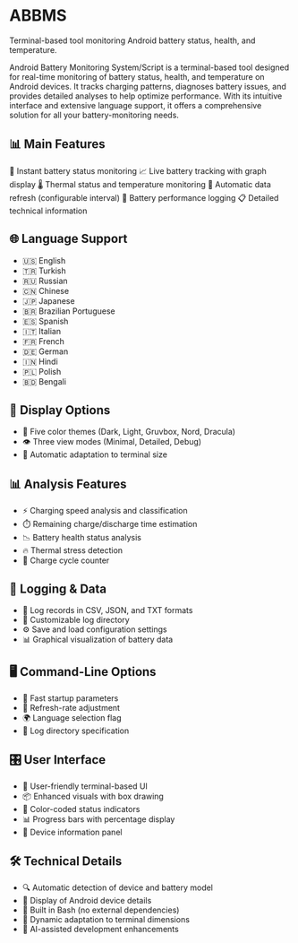 # ABBMS
Terminal-based tool monitoring Android battery status, health, and temperature.

Android Battery Monitoring System/Script is a terminal-based tool designed for real-time monitoring of battery status, health, and temperature on Android devices. It tracks charging patterns, diagnoses battery issues, and provides detailed analyses to help optimize performance. With its intuitive interface and extensive language support, it offers a comprehensive solution for all your battery-monitoring needs.

## 📊 Main Features
🔋 Instant battery status monitoring
📈 Live battery tracking with graph display
🌡 Thermal status and temperature monitoring
🔄 Automatic data refresh (configurable interval)
📝 Battery performance logging
📋 Detailed technical information

## 🌐 Language Support
- 🇺🇸 English
- 🇹🇷 Turkish
- 🇷🇺 Russian
- 🇨🇳 Chinese
- 🇯🇵 Japanese
- 🇧🇷 Brazilian Portuguese
- 🇪🇸 Spanish
- 🇮🇹 Italian
- 🇫🇷 French
- 🇩🇪 German
- 🇮🇳 Hindi
- 🇵🇱 Polish
- 🇧🇩 Bengali

## 🎨 Display Options
- 🌈 Five color themes (Dark, Light, Gruvbox, Nord, Dracula)
- 👁 Three view modes (Minimal, Detailed, Debug)
- 📏 Automatic adaptation to terminal size

## 📊 Analysis Features
- ⚡️ Charging speed analysis and classification
- ⏱️ Remaining charge/discharge time estimation
- 📉 Battery health status analysis
- 🔥 Thermal stress detection
- 🔄 Charge cycle counter

## 💾 Logging & Data
- 📂 Log records in CSV, JSON, and TXT formats
- 📁 Customizable log directory
- ⚙️ Save and load configuration settings
- 📊 Graphical visualization of battery data

## 🖥 Command-Line Options
- 🚀 Fast startup parameters
- 🔄 Refresh-rate adjustment
- 🌍 Language selection flag
- 📁 Log directory specification

## 🎛 User Interface
- 🎯 User-friendly terminal-based UI
- 📦 Enhanced visuals with box drawing
- 🎨 Color-coded status indicators
- 📊 Progress bars with percentage display
- 📱 Device information panel

## 🛠 Technical Details
- 🔍 Automatic detection of device and battery model
- 📱 Display of Android device details
- 🧰 Built in Bash (no external dependencies)
- 📐 Dynamic adaptation to terminal dimensions
- 🔧 AI-assisted development enhancements
